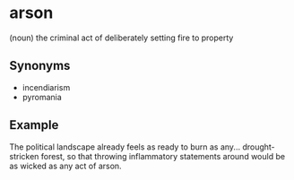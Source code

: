 # arson

(noun) the criminal act of deliberately setting fire to property

##  Synonyms

+ incendiarism
+ pyromania

## Example

The political landscape already feels as ready to burn as any... drought-stricken forest, so that throwing inflammatory statements around would be as wicked as any act of arson.
